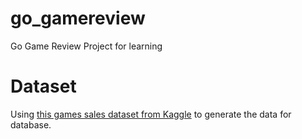 # go_gamereview
Go Game Review Project for learning

# Dataset

Using [this games sales dataset from Kaggle](https://www.kaggle.com/datasets/atharvaingle/video-games-dataset) to generate the data for database. 
